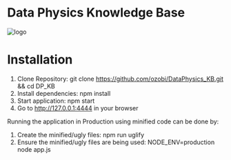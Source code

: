 # Data Physics Knowledge Base

![logo](https://raw.githubusercontent.com/ozobi/DataPhysics_KB/master/public/logo.png)

# Installation

1. Clone Repository: git clone https://github.com/ozobi/DataPhysics_KB.git && cd DP_KB
2. Install dependencies: npm install
3. Start application: npm start
4. Go to http://127.0.0.1:4444 in your browser

Running the application in Production using minified code can be done by:

1. Create the minified/ugly files: npm run uglify
2. Ensure the minified/ugly files are being used: NODE_ENV=production node app.js
